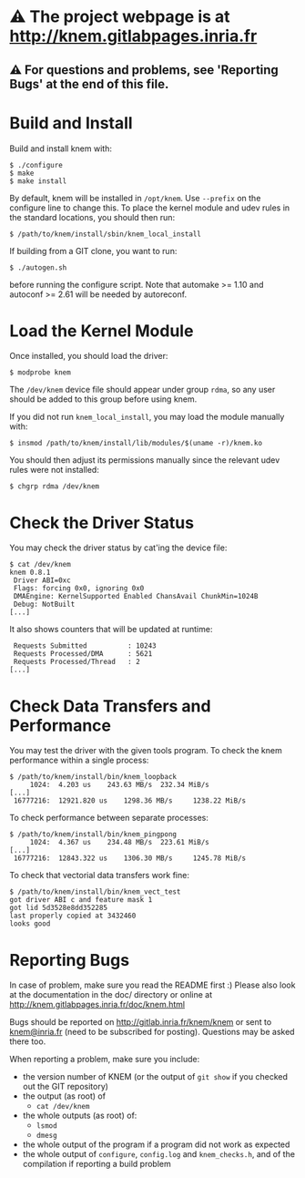 # :warning: The project webpage is at http://knem.gitlabpages.inria.fr

## :warning: For questions and problems, see 'Reporting Bugs' at the end of this file.



# Build and Install

Build and install knem with:
```
$ ./configure
$ make
$ make install
```

By default, knem will be installed in `/opt/knem`. Use `--prefix` on
the configure line to change this.
To place the kernel module and udev rules in the standard locations,
you should then run:
```
$ /path/to/knem/install/sbin/knem_local_install
```

If building from a GIT clone, you want to run:
```
$ ./autogen.sh
```
before running the configure script. Note that automake >= 1.10
and autoconf >= 2.61 will be needed by autoreconf.


# Load the Kernel Module

Once installed, you should load the driver:
```
$ modprobe knem
```
The `/dev/knem` device file should appear under group `rdma`,
so any user should be added to this group before using knem.

If you did not run `knem_local_install`, you may load the module
manually with:
```
$ insmod /path/to/knem/install/lib/modules/$(uname -r)/knem.ko
```
You should then adjust its permissions manually since the relevant
udev rules were not installed:
```
$ chgrp rdma /dev/knem
```


# Check the Driver Status

You may check the driver status by cat'ing the device file:
```
$ cat /dev/knem
knem 0.8.1
 Driver ABI=0xc
 Flags: forcing 0x0, ignoring 0x0
 DMAEngine: KernelSupported Enabled ChansAvail ChunkMin=1024B
 Debug: NotBuilt
[...]
```
It also shows counters that will be updated at runtime:
```
 Requests Submitted          : 10243
 Requests Processed/DMA      : 5621
 Requests Processed/Thread   : 2
[...]
```

# Check Data Transfers and Performance

You may test the driver with the given tools program.
To check the knem performance within a single process:
```
$ /path/to/knem/install/bin/knem_loopback
     1024:	4.203 us	243.63 MB/s	 232.34 MiB/s
[...]
 16777216:	12921.820 us	1298.36 MB/s	 1238.22 MiB/s
```
To check performance between separate processes:
```
$ /path/to/knem/install/bin/knem_pingpong
     1024:	4.367 us	234.48 MB/s	 223.61 MiB/s
[...]
 16777216:	12843.322 us	1306.30 MB/s	 1245.78 MiB/s
```

To check that vectorial data transfers work fine:
```
$ /path/to/knem/install/bin/knem_vect_test
got driver ABI c and feature mask 1
got lid 5d3528e8dd352285
last properly copied at 3432460
looks good
```



# Reporting Bugs

In case of problem, make sure you read the README first :)
Please also look at the documentation in the doc/ directory
or online at http://knem.gitlabpages.inria.fr/doc/knem.html

Bugs should be reported on http://gitlab.inria.fr/knem/knem
or sent to knem@inria.fr (need to be subscribed for posting).
Questions may be asked there too.

When reporting a problem, make sure you include:
* the version number of KNEM
  (or the output of `git show` if you checked out the GIT repository)
* the output (as root) of
  + `cat /dev/knem`
* the whole outputs (as root) of:
  + `lsmod`
  + `dmesg`
* the whole output of the program if a program did not work
  as expected
* the whole output of `configure`, `config.log` and `knem_checks.h`,
  and of the compilation if reporting a build problem
